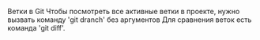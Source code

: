 Ветки в Git
Чтобы посмотреть все активные ветки в проекте, нужно вызвать команду 'git dranch' без аргументов
Для сравнения веток есть команда 'git diff'.
